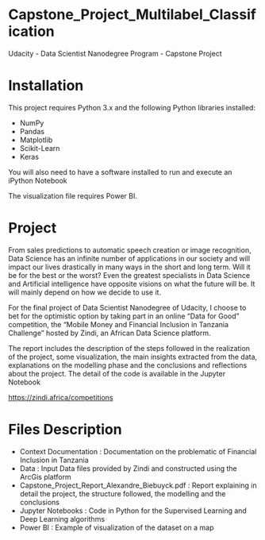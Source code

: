 # Capstone_Project_Multilabel_Classification
Udacity - Data Scientist Nanodegree Program - Capstone Project

# Installation
This project requires Python 3.x and the following Python libraries installed:
- NumPy 
- Pandas
- Matplotlib
- Scikit-Learn
- Keras

You will also need to have a software installed to run and execute an iPython Notebook

The visualization file requires Power BI.

# Project
From sales predictions to automatic speech creation or image recognition, Data Science has an infinite number of applications in our society and will impact our lives drastically in many ways in the short and long term. Will it be for the best or the worst? Even the greatest specialists in Data Science and Artificial intelligence have opposite visions on what the future will be. It will mainly depend on how we decide to use it.  

For the final project of Data Scientist Nanodegree of Udacity, I choose to bet for the optimistic option by taking part in an online “Data for Good” competition, the “Mobile Money and Financial Inclusion in Tanzania Challenge” hosted by Zindi, an African Data Science platform. 

The report includes the description of the steps followed in the realization of the project, some visualization, the main insights extracted from the data, explanations on the modelling phase and the conclusions and reflections about the project. The detail of the code is available in the Jupyter Notebook

https://zindi.africa/competitions

# Files Description
- Context Documentation : Documentation on the problematic of Financial Inclusion in Tanzania
- Data : Input Data files provided by Zindi and constructed using the ArcGis platform
- Capstone_Project_Report_Alexandre_Biebuyck.pdf : Report explaining in detail the project, the structure followed, the modelling and the conclusions
- Jupyter Notebooks : Code in Python for the Supervised Learning and Deep Learning algorithms
- Power BI : Example of visualization of the dataset on a map
